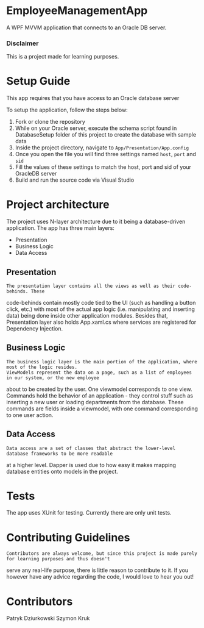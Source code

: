 # EmployeeManagementApp
A WPF MVVM application that connects to an Oracle DB server.

### Disclaimer
This is a project made for learning purposes.

# Setup Guide
This app requires that you have access to an Oracle database server

To setup the application, follow the steps below:
1. Fork or clone the repository
2. While on your Oracle server, execute the schema script found in DatabaseSetup folder of this project to create the database with sample data
3. Inside the project directory, navigate to ```App/Presentation/App.config```
4. Once you open the file you will find three settings named ```host```, ```port``` and ```sid```
5. Fill the values of these settings to match the host, port and sid of your OracleDB server
6. Build and run the source code via Visual Studio

# Project architecture
The project uses N-layer architecture due to it being a database-driven application.
The app has three main layers:
* Presentation
* Business Logic
* Data Access

## Presentation
    The presentation layer contains all the views as well as their code-behinds. These
code-behinds contain mostly code tied to the UI (such as handling a button click, etc.)
with most of the actual app logic (i.e. manipulating and inserting data) being done inside
other application modules.
    Besides that, Presentation layer also holds App.xaml.cs where services are registered
for Dependency Injection.

## Business Logic
    The business logic layer is the main portion of the application, where most of the logic resides.
    ViewModels represent the data on a page, such as a list of employees in our system, or the new employee
about to be created by the user. One viewmodel corresponds to one view.
    Commands hold the behavior of an application - they control stuff such as inserting a new user or loading
departments from the database. These commands are fields inside a viewmodel, with one command corresponding to
one user action.

## Data Access
    Data access are a set of classes that abstract the lower-level database frameworks to be more readable
at a higher level.
    Dapper is used due to how easy it makes mapping database entities onto models in the project.

# Tests
The app uses XUnit for testing. Currently there are only unit tests.

# Contributing Guidelines
    Contributors are always welcome, but since this project is made purely for learning purposes and thus doesn't
serve any real-life purpose, there is little reason to contribute to it. If you however have any advice regarding the
code, I would love to hear you out!

# Contributors
Patryk Dziurkowski
Szymon Kruk
